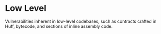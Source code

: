 # Low Level

Vulnerabilities inherent in low-level codebases, such as contracts crafted in Huff, bytecode, and sections of inline assembly code.

